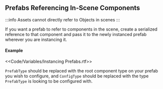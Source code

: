 ## Prefabs Referencing In-Scene Components
:::info
Assets cannot directly refer to Objects in scenes
:::

If you want a prefab to refer to components in the scene, create a serialized reference to that component and pass it to the newly instanced prefab wherever you are instancing it.  

#### Example
<<Code/Variables/Instancing Prefabs.rtf>>  

`PrefabType` should be replaced with the root component type on your prefab you wish to configure, and `ConfigType` should be replaced with the type `PrefabType` is looking
 to be configured with.